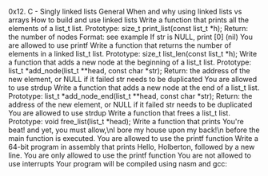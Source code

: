 0x12. C - Singly linked lists
General
When and why using linked lists vs arrays
How to build and use linked lists
Write a function that prints all the elements of a list_t list.
Prototype: size_t print_list(const list_t *h);
Return: the number of nodes
Format: see example
If str is NULL, print [0] (nil)
You are allowed to use printf
Write a function that returns the number of elements in a linked list_t list.
Prototype: size_t list_len(const list_t *h);
Write a function that adds a new node at the beginning of a list_t list.
Prototype: list_t *add_node(list_t **head, const char *str);
Return: the address of the new element, or NULL if it failed
str needs to be duplicated
You are allowed to use strdup
Write a function that adds a new node at the end of a list_t list.
Prototype: list_t *add_node_end(list_t **head, const char *str);
Return: the address of the new element, or NULL if it failed
str needs to be duplicated
You are allowed to use strdup
Write a function that frees a list_t list.
Prototype: void free_list(list_t *head);
Write a function that prints You're beat! and yet,
you must allow,\nI bore my house upon my back!\n before
the main function is executed.
You are allowed to use the printf function
Write a 64-bit program in assembly that prints Hello,
Holberton, followed by a new line.
You are only allowed to use the printf function
You are not allowed to use interrupts
Your program will be compiled using nasm and gcc:
